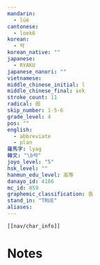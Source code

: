 ```yaml
---
mandarin:
  - lüè
cantonese:
  - loek6
korean:
  - 략
korean_native: ""
japanese:
  - RYAKU
japanese_nanori: ""
vietnamese:
middle_chinese_initial: l
middle_chinese_final: ɨɐk
stroke_count: 11
radical: 田
skip_number: 1-5-6
grade_level: 4
pos: ""
english:
  - abbreviate
  - plan
羅馬字: lyag
韓文: "\b략"
joyo_level: "5"
hsk_level: ""
hanmun_edu_level: 高等
danayo_id: 4186
mc_id: 859
graphemic_classification: 各
stand_in: "TRUE"
aliases:
---
```

```meta-bind-embed
[[nav/char_info]]
```

# Notes
